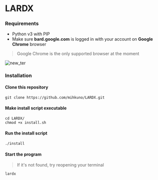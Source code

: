 # LARDX

### Requirements
- Python v3 with PIP
- Make sure **bard.google.com** is logged in with your account on **Google Chrome** browser
> Google Chrome is the only supported browser at the moment


![new_ter](https://github.com/pj8912/terminal_chat/assets/59218902/cc16ea22-a926-4d18-991c-c8695fad2845)

### Installation

#### Clone this repository
```
git clone https://github.com/mihkuno/LARDX.git
```

#### Make install script executable
```
cd LARDX/
chmod +x install.sh
```

#### Run the install script
```
./install
```

#### Start the program
> If it's not found, try reopening your terminal
```
lardx
```
